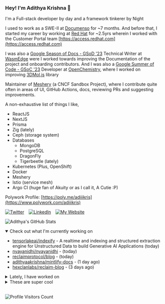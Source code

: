 ### Hey! I'm Adithya Krishna 👋
I'm a Full-stack developer by day and a framework tinkerer by Night
  
I used to work as a SWE-II at [Documenso](https://documenso.com) for ~7 months. And before that, I started my career by working at [Red Hat](https://redhat.com) for ~2.5yrs wherein I worked with the Customer Portal team [https://access.redhat.com](https://access.redhat.com)

I was also a [Google Season of Docs - GSoD '23](https://developers.google.com/season-of-docs) Technical Writer at [WasmEdge](https://github.com/WasmEdge) were I worked towards improving the Documentation of the project and onboarding contributors. And I was also a [Google Summer of Code - GSoC '23](https://summerofcode.withgoogle.com/) Developer at [OpenChemistry](https://openchemistry.org), where I worked on improving [3DMol.js](https://github.com/3dmol/3Dmol.js) library

Maintainer of [Meshery](https://github.com/meshery) (a CNCF Sandbox Project), where I contribute quite often in areas of UI, GitHub Actions, docs, reviewing PRs and suggesting improvements.

A non-exhaustive list of things I like,

- ReactJS
- NextJS
- Prisma
- Zig (lately)
- Ceph (storage system)
- Databases
  - MongoDB
  - PostgreSQL
  - DragonFly
  - Tigerbeetle (lately)
- Kubernetes (Plus, OpenShift)
- Docker
- Meshery
- Istio (service mesh)
- Argo CI (huge fan of Akuity or as I call it, A Cutie :P)

Polywork Profile: [https://poly.me/adiiikris](https://www.polywork.com/adiiikris)

[![Twitter](https://img.shields.io/badge/-@adii_kris-%231DA1F2?style=for-the-badge&logo=twitter&logoColor=ffffff)](https:/twitter.adikris.in) &ensp;
[![LinkedIn](https://img.shields.io/badge/-Adithya%20Krishna-%230A67C3?style=for-the-badge&logo=linkedin&logoColor=ffffff)](https://linkedin.adikris.in/) &ensp;
[![My Website](https://img.shields.io/badge/-My%20Website-%230A67C3?style=for-the-badge)](https://adikris.in/)



![Adithya's GitHub Stats](https://github-readme-stats.vercel.app/api?username=adithyaakrishna&show_icons=true&hide_border=true&title_color=fff&icon_color=79ff97&text_color=9f9f9f&bg_color=151515)


<details open="true">
  <summary>Check out what I'm currently working on</summary>
  
  - [tensorlakeai/indexify](https://github.com/tensorlakeai/indexify) - A realtime and indexing and structured extraction engine for Unstructured Data to build Generative AI Applications (today)
  - [nyayanidhi/nyayanidhi](https://github.com/nyayanidhi/nyayanidhi) -  (today)
  - [reclaimprotocol/blog](https://github.com/reclaimprotocol/blog) -  (today)
  - [adithyaakrishna/mintlify-docs](https://github.com/adithyaakrishna/mintlify-docs) -  (1 day ago)
  - [hexclanlabs/reclaim-blog](https://github.com/hexclanlabs/reclaim-blog) -  (3 days ago)
</details>

<details>
  <summary>Lately, I have worked on</summary>
  
  - [chore: enforce top nav](https://github.com/tensorlakeai/indexify/pull/782) on [tensorlakeai/indexify](https://github.com/tensorlakeai/indexify) (1 day ago)
  - [chore: add feedback support](https://github.com/tensorlakeai/indexify/pull/781) on [tensorlakeai/indexify](https://github.com/tensorlakeai/indexify) (1 day ago)
  - [chore: fix images and links](https://github.com/tensorlakeai/indexify/pull/780) on [tensorlakeai/indexify](https://github.com/tensorlakeai/indexify) (1 day ago)
  - [feat: updated blog](https://github.com/reclaimprotocol/blog/pull/5) on [reclaimprotocol/blog](https://github.com/reclaimprotocol/blog) (1 day ago)
  - [chore: pdf rendering fix](https://github.com/tensorlakeai/indexify/pull/776) on [tensorlakeai/indexify](https://github.com/tensorlakeai/indexify) (3 days ago)
</details>

<details>
  <summary>These are super cool</summary>
  
  - [Doriandarko/claude-engineer](https://github.com/Doriandarko/claude-engineer) - Claude Engineer is an interactive command-line interface (CLI) that leverages the power of Anthropic&#39;s Claude-3.5-Sonnet model to assist with software development tasks. This tool combines the capabilities of a large language model with practical file system operations and web search functionality. (3 days ago)
  - [scalar/scalar](https://github.com/scalar/scalar) - Beautiful API references from OpenAPI/Swagger files ✨ (3 days ago)
  - [nextui-org/nextui](https://github.com/nextui-org/nextui) - 🚀   Beautiful, fast and modern React UI library. (1 week ago)
  - [reclaimprotocol/reclaim-docs](https://github.com/reclaimprotocol/reclaim-docs) - Reclaim docs (1 week ago)
  - [vercel/swr-site](https://github.com/vercel/swr-site) - The official website for SWR. (2 weeks ago)
</details>

<br> 

![Profile Visitors Count](https://profile-counter.glitch.me/adithyaakrishna/count.svg)
